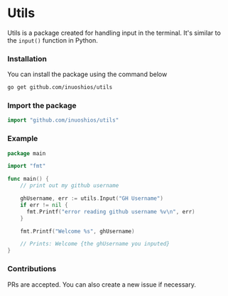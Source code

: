 # Utils

Utils is a package created for handling input in the terminal. It's similar to the `input()` function in Python.

### Installation

You can install the package using the command below

```bash
go get github.com/inuoshios/utils
```

### Import the package

```go
import "github.com/inuoshios/utils"
```

### Example

```go
package main

import "fmt"

func main() {
    // print out my github username

    ghUsername, err := utils.Input("GH Username")
    if err != nil {
      fmt.Printf("error reading github username %v\n", err)
    }

    fmt.Printf("Welcome %s", ghUsername)

    // Prints: Welcome {the ghUsername you inputed}
}
```

### Contributions

PRs are accepted. You can also create a new issue if necessary.
